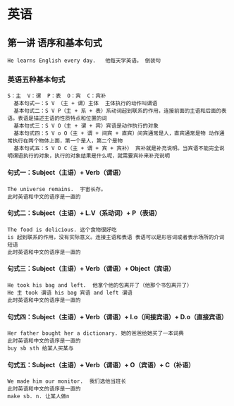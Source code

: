 # 英语

## 第一讲 语序和基本句式

```
He learns English every day.   他每天学英语。 倒装句
```

### 英语五种基本句式

```
S：主  V：谓  P：表  O：宾  C：宾补
  基本句式一：S V （主 + 谓）主体  主体执行的动作叫谓语
  基本句式二：S V P（主 + 系 + 表）系动词起到联系的作用，连接前面的主语和后面的表语。表语是描述主语的性质特点和位置的词
  基本句式三：S V O（主 + 谓 + 宾）宾语是动作执行的对象
  基本句式四：S V o O（主 + 谓 + 间宾 + 直宾）间宾通常是人，直宾通常是物 动作通常执行在两个物体上面，第一个是人，第二个是物
  基本句式五：S V O C（主 + 谓 + 宾 + 宾补） 宾补就是补充说明。当宾语不能完全说明谓语执行的对象，执行的对象结果是什么呢，就需要宾补来补充说明
```

#### 句式一：Subject（主语）+ Verb（谓语）

```
The universe remains.  宇宙长存。  
此时英语和中文的语序是一直的
```

#### 句式二：Subject（主语）+ L.V（系动词）+ P（表语）

```
The food is delicious. 这个食物很好吃 
is 起到联系的作用，没有实际意义。连接主语和表语 表语可以是形容词或者表示场所的介词短语
此时英语和中文的语序是一直的
```

#### 句式三：Subject（主语）+ Verb（谓语）+ Object（宾语）

```
He took his bag and left.  他拿个他的包离开了（他那个书包离开了）
He 主 took 谓语 his bag 宾语 and left 谓语
此时英语和中文的语序是一直的
```

#### 句式四：Subject（主语）+ Verb（谓语）+ I.o（间接宾语）+ D.o（直接宾语）

```
Her father bought her a dictionary. 她的爸爸给她买了一本词典
此时英语和中文的语序是一直的
buy sb sth 给某人买某与
```

#### 句式五：Subject（主语）+ Verb（谓语）+ O（宾语）+ C（补语）

```
We made him our monitor.  我们选他当班长    
此时英语和中文的语序是一直的
make sb. n. 让某人做n
```

